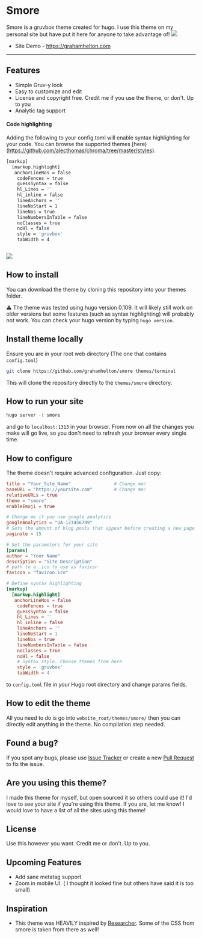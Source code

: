 # Smore 
Smore is a gruvbox theme created for hugo. I use this theme on my personal site but have put it here for anyone to take advantage of!
![](Pasted%20image%2020221228201154.png)
- Site Demo - https://grahamhelton.com

---

## Features
- Simple Gruv-y look 
- Easy to customize and edit
- License and copyright free. Credit me if you use the theme, or don't. Up to you
- Analytic tag support


#### Code highlighting
Adding the following to your config.toml will enable syntax highlighting for your code. You can browse the supported themes [here)(https://github.com/alecthomas/chroma/tree/master/styles).


```bash
[markup]
  [markup.highlight]
   anchorLineNos = false
    codeFences = true
    guessSyntax = false
    hl_Lines = ''
    hl_inline = false
    lineAnchors = ''
    lineNoStart = 1
    lineNos = true 
    lineNumbersInTable = false 
    noClasses = true
    noHl = false
    style = 'gruvbox'
    tabWidth = 4



```
![](Pasted%20image%2020221228201622.png)


## How to install
You can download the theme by cloning this repository into your themes folder. 

⚠️ The theme was tested using hugo version 0.109. It will likely still work on older versions but some features (such as syntax highlighting) will probably not work. You can check your hugo version by typing `hugo version`.

## Install theme locally
Ensure you are in your root web directory (The one that contains `config.toml`)

```bash
git clone https://github.com/grahamhelton/smore themes/terminal
```

This will clone the repository directly to the `themes/smore` directory.

## How to run your site

```bash
hugo server -t smore
```

and go to `localhost:1313` in your browser. From now on all the changes you make will go live, so you don't need to refresh your browser every single time.

## How to configure

The theme doesn't require advanced configuration. Just copy:

```toml
title = "Your_Site_Name"                # Change me!
baseURL = "https://yoursite.com"        # Change me!
relativeURLs = true
theme = "smore"
enableEmoji = true

# Change me if you use google analytics
googleAnalytics = "UA-123456789"        
# Sets the amount of blog posts that appear before creating a new page
paginate = 15

# Set the parameters for your site
[params]
author = "Your Name"
description = "Site Description"
# path to a .ico to use as favicon
favicon = "favicon.ico"  

# Define syntax highlighting
[markup]
  [markup.highlight]
   anchorLineNos = false
    codeFences = true
    guessSyntax = false
    hl_Lines = ''
    hl_inline = false
    lineAnchors = ''
    lineNoStart = 1
    lineNos = true 
    lineNumbersInTable = false 
    noClasses = true
    noHl = false
	# Syntax style. Choose themes from here
    style = 'gruvbox'
    tabWidth = 4
```

to `config.toml` file in your Hugo root directory and change params fields. 

## How to edit the theme <a id="how-to-edit" />

All you need to do is go into `website_root/themes/smore/` then you can directly edit anything in the theme. No compilation step needed.

## Found a bug? 

If you spot any bugs, please use [Issue Tracker](https://github.com/grahamhelton/smore/issues) or create a new [Pull Request](https://github.com/grahamhelton/smore/pulls) to fix the issue.

## Are you using this theme?
I made this theme for myself, but open sourced it so others could use it! I'd love to see your site if you're using this theme. If you are, let me know! I would love to have a list of all the sites using this theme!

## License

Use this however you want. Credit me or don't. Up to you.

## Upcoming Features
- Add sane metatag support
- Zoom in mobile UI. ( I thought it looked fine but others have said it is too small)

## Inspiration
- This theme was HEAVILY inspired by [Researcher](https://github.com/ojroques/hugo-researcher). Some of the CSS from smore is taken from there as well! 
